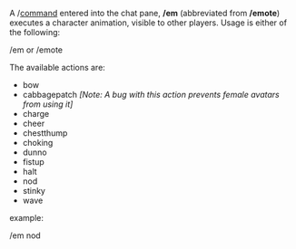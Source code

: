 A /[command](Chat_Commands.md) entered into the chat pane, **/em** (abbreviated
from **/emote**) executes a character animation, visible to other players. Usage
is either of the following:

/em <action> or /emote <action>

The available actions are:

- bow
- cabbagepatch _\[Note: A bug with this action prevents female avatars from
  using it\]_
- charge
- cheer
- chestthump
- choking
- dunno
- fistup
- halt
- nod
- stinky
- wave

example:

/em nod
